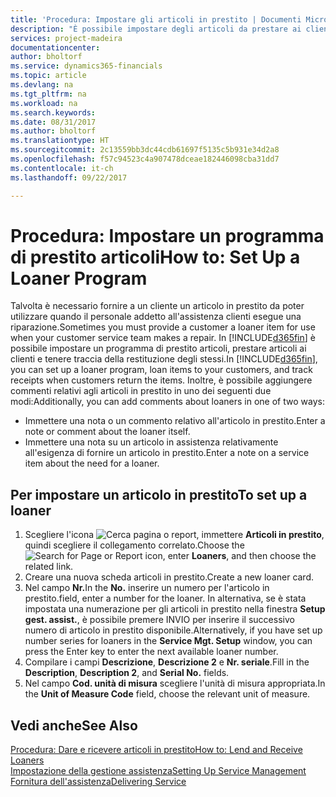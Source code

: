 ```yaml
---
title: 'Procedura: Impostare gli articoli in prestito | Documenti Microsoft'
description: "È possibile impostare degli articoli da prestare ai clienti in sostituzione degli articoli che sono in assistenza."
services: project-madeira
documentationcenter: 
author: bholtorf
ms.service: dynamics365-financials
ms.topic: article
ms.devlang: na
ms.tgt_pltfrm: na
ms.workload: na
ms.search.keywords: 
ms.date: 08/31/2017
ms.author: bholtorf
ms.translationtype: HT
ms.sourcegitcommit: 2c13559bb3dc44cdb61697f5135c5b931e34d2a8
ms.openlocfilehash: f57c94523c4a907478dceae182446098cba31dd7
ms.contentlocale: it-ch
ms.lasthandoff: 09/22/2017

---
```

# <a name="how-to-set-up-a-loaner-program"></a><span data-ttu-id="c9f47-103">Procedura: Impostare un programma di prestito articoli</span><span class="sxs-lookup"><span data-stu-id="c9f47-103">How to: Set Up a Loaner Program</span></span>
<span data-ttu-id="c9f47-104">Talvolta è necessario fornire a un cliente un articolo in prestito da poter utilizzare quando il personale addetto all'assistenza clienti esegue una riparazione.</span><span class="sxs-lookup"><span data-stu-id="c9f47-104">Sometimes you must provide a customer a loaner item for use when your customer service team makes a repair.</span></span> <span data-ttu-id="c9f47-105">In [!INCLUDE[d365fin](includes/d365fin_md.md)] è possibile impostare un programma di prestito articoli, prestare articoli ai clienti e tenere traccia della restituzione degli stessi.</span><span class="sxs-lookup"><span data-stu-id="c9f47-105">In [!INCLUDE[d365fin](includes/d365fin_md.md)], you can set up a loaner program, loan items to your customers, and track receipts when customers return the items.</span></span> <span data-ttu-id="c9f47-106">Inoltre, è possibile aggiungere commenti relativi agli articoli in prestito in uno dei seguenti due modi:</span><span class="sxs-lookup"><span data-stu-id="c9f47-106">Additionally, you can add comments about loaners in one of two ways:</span></span>  
  
* <span data-ttu-id="c9f47-107">Immettere una nota o un commento relativo all'articolo in prestito.</span><span class="sxs-lookup"><span data-stu-id="c9f47-107">Enter a note or comment about the loaner itself.</span></span>  
* <span data-ttu-id="c9f47-108">Immettere una nota su un articolo in assistenza relativamente all'esigenza di fornire un articolo in prestito.</span><span class="sxs-lookup"><span data-stu-id="c9f47-108">Enter a note on a service item about the need for a loaner.</span></span>  

## <a name="to-set-up-a-loaner"></a><span data-ttu-id="c9f47-109">Per impostare un articolo in prestito</span><span class="sxs-lookup"><span data-stu-id="c9f47-109">To set up a loaner</span></span>  
1. <span data-ttu-id="c9f47-110">Scegliere l'icona ![Cerca pagina o report](media/ui-search/search_small.png "icona Cerca pagina o report"), immettere **Articoli in prestito**, quindi scegliere il collegamento correlato.</span><span class="sxs-lookup"><span data-stu-id="c9f47-110">Choose the ![Search for Page or Report](media/ui-search/search_small.png "Search for Page or Report icon") icon, enter **Loaners**, and then choose the related link.</span></span>  
2. <span data-ttu-id="c9f47-111">Creare una nuova scheda articoli in prestito.</span><span class="sxs-lookup"><span data-stu-id="c9f47-111">Create a new loaner card.</span></span> 
3. <span data-ttu-id="c9f47-112">Nel campo **Nr.**</span><span class="sxs-lookup"><span data-stu-id="c9f47-112">In the **No.**</span></span> <span data-ttu-id="c9f47-113">inserire un numero per l'articolo in prestito.</span><span class="sxs-lookup"><span data-stu-id="c9f47-113">field, enter a number for the loaner.</span></span> <span data-ttu-id="c9f47-114">In alternativa, se è stata impostata una numerazione per gli articoli in prestito nella finestra **Setup gest. assist.**, è possibile premere INVIO per inserire il successivo numero di articolo in prestito disponibile.</span><span class="sxs-lookup"><span data-stu-id="c9f47-114">Alternatively, if you have set up number series for loaners in the **Service Mgt. Setup** window, you can press the Enter key to enter the next available loaner number.</span></span>  
4. <span data-ttu-id="c9f47-115">Compilare i campi **Descrizione**, **Descrizione 2** e **Nr. seriale**.</span><span class="sxs-lookup"><span data-stu-id="c9f47-115">Fill in the **Description**, **Description 2**, and **Serial No.** fields.</span></span>  
5. <span data-ttu-id="c9f47-116">Nel campo **Cod. unità di misura** scegliere l'unità di misura appropriata.</span><span class="sxs-lookup"><span data-stu-id="c9f47-116">In the **Unit of Measure Code** field, choose the relevant unit of measure.</span></span>  
  
## <a name="see-also"></a><span data-ttu-id="c9f47-117">Vedi anche</span><span class="sxs-lookup"><span data-stu-id="c9f47-117">See Also</span></span>
[<span data-ttu-id="c9f47-118">Procedura: Dare e ricevere articoli in prestito</span><span class="sxs-lookup"><span data-stu-id="c9f47-118">How to: Lend and Receive Loaners</span></span>](service-how-to-lend-receive-loaners.md)  
[<span data-ttu-id="c9f47-119">Impostazione della gestione assistenza</span><span class="sxs-lookup"><span data-stu-id="c9f47-119">Setting Up Service Management</span></span>](service-setup-service.md)  
[<span data-ttu-id="c9f47-120">Fornitura dell'assistenza</span><span class="sxs-lookup"><span data-stu-id="c9f47-120">Delivering Service</span></span>](service-deliver-service.md)  


